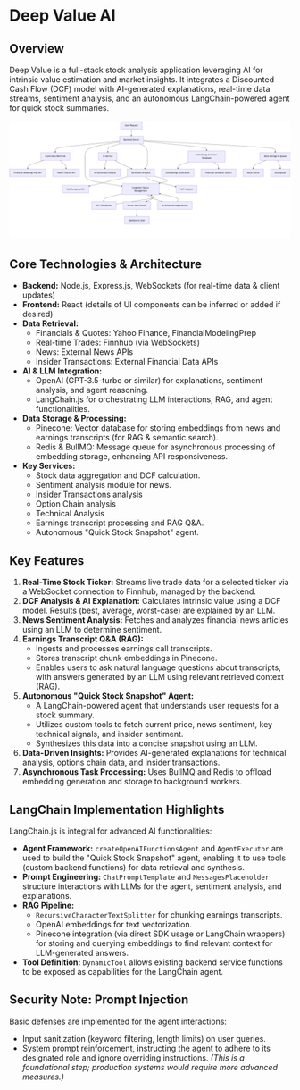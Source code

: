 # Deep Value AI

## Overview

Deep Value is a full-stack stock analysis application leveraging AI for intrinsic value estimation and market insights. It integrates a Discounted Cash Flow (DCF) model with AI-generated explanations, real-time data streams, sentiment analysis, and an autonomous LangChain-powered agent for quick stock summaries.

![Image Description](flow.png)

## Core Technologies & Architecture

- **Backend:** Node.js, Express.js, WebSockets (for real-time data & client updates)
- **Frontend:** React (details of UI components can be inferred or added if desired)
- **Data Retrieval:**
  - Financials & Quotes: Yahoo Finance, FinancialModelingPrep
  - Real-time Trades: Finnhub (via WebSockets)
  - News: External News APIs
  - Insider Transactions: External Financial Data APIs
- **AI & LLM Integration:**
  - OpenAI (GPT-3.5-turbo or similar) for explanations, sentiment analysis, and agent reasoning.
  - LangChain.js for orchestrating LLM interactions, RAG, and agent functionalities.
- **Data Storage & Processing:**
  - Pinecone: Vector database for storing embeddings from news and earnings transcripts (for RAG & semantic search).
  - Redis & BullMQ: Message queue for asynchronous processing of embedding storage, enhancing API responsiveness.
- **Key Services:**
  - Stock data aggregation and DCF calculation.
  - Sentiment analysis module for news.
  - Insider Transactions analysis
  - Option Chain analysis
  - Technical Analysis
  - Earnings transcript processing and RAG Q&A.
  - Autonomous "Quick Stock Snapshot" agent.

## Key Features

1.  **Real-Time Stock Ticker:** Streams live trade data for a selected ticker via a WebSocket connection to Finnhub, managed by the backend.
2.  **DCF Analysis & AI Explanation:** Calculates intrinsic value using a DCF model. Results (best, average, worst-case) are explained by an LLM.
3.  **News Sentiment Analysis:** Fetches and analyzes financial news articles using an LLM to determine sentiment.
4.  **Earnings Transcript Q&A (RAG):**
    - Ingests and processes earnings call transcripts.
    - Stores transcript chunk embeddings in Pinecone.
    - Enables users to ask natural language questions about transcripts, with answers generated by an LLM using relevant retrieved context (RAG).
5.  **Autonomous "Quick Stock Snapshot" Agent:**
    - A LangChain-powered agent that understands user requests for a stock summary.
    - Utilizes custom tools to fetch current price, news sentiment, key technical signals, and insider sentiment.
    - Synthesizes this data into a concise snapshot using an LLM.
6.  **Data-Driven Insights:** Provides AI-generated explanations for technical analysis, options chain data, and insider transactions.
7.  **Asynchronous Task Processing:** Uses BullMQ and Redis to offload embedding generation and storage to background workers.

## LangChain Implementation Highlights

LangChain.js is integral for advanced AI functionalities:

- **Agent Framework:** `createOpenAIFunctionsAgent` and `AgentExecutor` are used to build the "Quick Stock Snapshot" agent, enabling it to use tools (custom backend functions) for data retrieval and synthesis.
- **Prompt Engineering:** `ChatPromptTemplate` and `MessagesPlaceholder` structure interactions with LLMs for the agent, sentiment analysis, and explanations.
- **RAG Pipeline:**
  - `RecursiveCharacterTextSplitter` for chunking earnings transcripts.
  - OpenAI embeddings for text vectorization.
  - Pinecone integration (via direct SDK usage or LangChain wrappers) for storing and querying embeddings to find relevant context for LLM-generated answers.
- **Tool Definition:** `DynamicTool` allows existing backend service functions to be exposed as capabilities for the LangChain agent.

## Security Note: Prompt Injection

Basic defenses are implemented for the agent interactions:

- Input sanitization (keyword filtering, length limits) on user queries.
- System prompt reinforcement, instructing the agent to adhere to its designated role and ignore overriding instructions.
  _(This is a foundational step; production systems would require more advanced measures.)_
